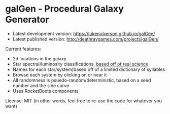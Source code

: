 # galGen - Procedural Galaxy Generator

* Latest development version: https://lukenickerson.github.io/galGen/
* Latest published version: http://deathraygames.com/projects/galGen/

Current features:
* 2d locations in the galaxy
* Star spectral/luminosity classifications, [based off of real science](https://en.wikipedia.org/wiki/Stellar_classification)
* Names for each star/system)based off of a limited dictionary of syllables
* Browse each system by clicking on or near it
* All randomness is psuedo-random/deterministic, based on a seed number and the sine curve
* Uses RocketBoots components

License: MIT (in other words, feel free to re-use the code for whatever you want)

